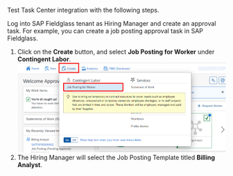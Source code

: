 Test Task Center integration with the following steps.  
  
Log into SAP Fieldglass tenant as Hiring Manager and create an approval task. For example, you can create a job posting approval task in SAP Fieldglass.
1. Click on the **Create** button, and select **Job Posting for Worker** under **Contingent Labor**.
![Test Integration 1](images/T1.png)
2. The Hiring Manager will select the Job Posting Template titled **Billing Analyst**.
